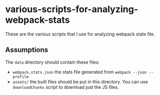 
# various-scripts-for-analyzing-webpack-stats

These are the various scripts that I use for analyzing webpack stats file.


## Assumptions

The `data` directory should contain these files:

- `webpack.stats.json` the stats file generated from `webpack --json --profile`
- `assets/` the built files should be put in this directory. You can use `downloadChunks` script to download just the JS files.
